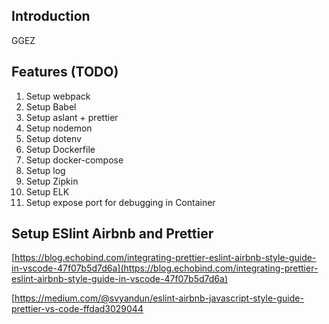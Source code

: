 ## Introduction

GGEZ

## Features (TODO)

1. Setup webpack
2. Setup Babel
3. Setup aslant + prettier
4. Setup nodemon
5. Setup dotenv
6. Setup Dockerfile
7. Setup docker-compose
8. Setup log
9. Setup Zipkin
10. Setup ELK
11. Setup expose port for debugging in Container

## Setup ESlint Airbnb and Prettier

[https://blog.echobind.com/integrating-prettier-eslint-airbnb-style-guide-in-vscode-47f07b5d7d6a](https://blog.echobind.com/integrating-prettier-eslint-airbnb-style-guide-in-vscode-47f07b5d7d6a)

[https://medium.com/@svyandun/eslint-airbnb-javascript-style-guide-prettier-vs-code-ffdad3029044
